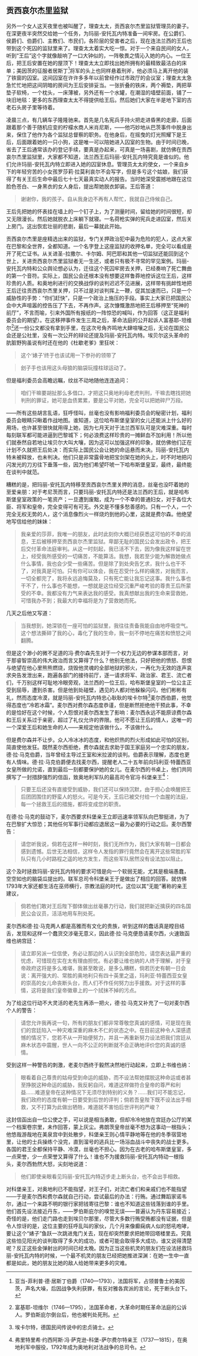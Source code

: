 ## 贡西哀尔杰里监狱

另外一个女人这天夜里也被叫醒了，理查太太，贡西哀尔杰里监狱管理员的妻子。在深更夜半突然交给她一个任务，为玛丽-安托瓦内特准备一间牢房。在公爵们、侯爵们、伯爵们、主教们、市民们，各阶层的受害者之后，现在连法兰西的王后也带到这个死囚的监狱里来了。理查太太着实大吃一惊。对于一个来自民间的女人，听到“王后”这个字就像敲响了一口大钟似的，一阵敬畏之情沁入她的内心。一位王后，把王后安置在她的屋顶下！理查太太立即找出她所拥有的最精致最洁白的床单；美因茨的征服者居斯丁[^1]将军的头上也同样悬着刑斧，他必须马上离开他的装了铁窗的囚室。这间囚室在许许多多年以前曾经作过市政厅的会议室；理查太太急急忙忙地把这间阴暗的房间为王后安排妥当。一张折叠的铁床，两个褥垫，两把草垫子软椅，一个枕头，一床薄被，另外还有一个水罐，在潮湿的墙壁前面，铺了一块旧地毯：更多的东西理查太太不得提供给王后。然后她们大家在半是地下室的古老石头房子里等待着。

凌晨三点，有几辆车子隆隆驰来。首先是几名宪兵手持火把走进昏黑的走廊，后面跟着那个善于随机应变的柠檬水商人米肖尼斯，——他巧妙地从巴茨事件中脱身出来，保住了他作为各个监狱总督察的职务。在他身后，在摇曳的灯光照耀下是王后，后面跟着她的一只小狗，这是唯一可以陪她进入囚室的生物。由于时间已晚，省去了王后通常该办的登记手续，要真是办起来，可真是一场喜剧，就仿佛在贡西哀尔杰里监狱里，大家都不知道，法兰西王后玛丽-安托瓦内特究竟是谁似的。他们允许玛丽-安托瓦内特立即进入她的囚室休息。管理员太太的使女，一个来自乡下的年轻穷苦的小女孩罗莎莉·拉莫利哀尔不会写字，但是多亏这个姑娘，我们获得了有关王后生命中最后七十七天最真实动人的报告。当时她深受震撼地跟在这位脸色苍白、一身黑衣的女人身后，提出帮她脱衣卸装。王后答道：

> 谢谢你，我的孩子。自从我身边不再有人帮忙，我就自己侍候自己。

王后先把她的怀表挂在墙上的一个钉子上，为了测量时间，留给她的时间很短，却又无限漫长。然后她就脱衣上床躺下就寝。一名荷枪实弹的宪兵走进囚室，然后关上房门。这出恢宏壮丽的悲剧，最后一幕就此开始。

贡西哀尔杰里是座精选出来的监狱，专门关押政治犯中最为危险的犯人，这点大家在巴黎和全世界，全都知道。一个名字登上这座监狱的收押名单，完全可以看成是开了死亡证书。从关进圣-拉撒尔、卡尔姆、阿巴耶和其他一切监狱还能回到这个世上，关进贡西哀尔杰里监狱者无一生还，或者只有极不寻常的罕见案例。玛丽-安托瓦内特和公众舆论想必认为，迁往这个死囚牢房去关押，已经奏响了死亡舞曲的第一个音符。实际上，国民公会还根本没有想要这样鲁莽地控诉这位王后，这样珍贵的人质。和奥地利进行的交换战俘的谈判迟迟不见进展，这样带有挑衅性地把王后迁往贡西哀尔杰里关押，只不过是对谈判挥上一鞭，促其加速而已，只是一个威胁性的手势：“你们赶快”，只是一个政治上施压的手段。事实上大家已把国民公会中大声喧嚣的控告压了下去，不再作声。这次慷慨激昂地把王后移押至“死神的前厅”，不言而喻，引来外国所有报纸的一阵惊恐的喊叫，作为回答（这正是福利委员会的期望）。在这移押事件发生三周之后，革命法庭的公开起诉人富基耶-坦维尔[^2]还一份公文都没有拿到手里，在这次号角齐鸣地大肆喧嚷之后，无论在国民公会还是公社里，没有一次公开的辩论还提及玛丽-安托瓦内特。埃贝尔这头革命的肮脏野狗虽说有时还在他的《杜歇老爹》里狂吠：

> 这个‘婊子’终于也该试用一下参孙的领带了

> 刽子手也该用这头母狼的脑袋玩撞柱球运动了。

但是福利委员会高瞻远瞩，纹丝不动地随他连连追问：

> 咱们干嘛要胡扯那么多借口，才把这只奥地利母老虎判刑，干嘛去瞎找把她判刑的罪证，她可是血债累累，要是公平对她，完全可以把她碎尸万段。

——所有这些胡言乱语，狂呼怪叫，丝毫也没有影响福利委员会的秘密计划，福利委员会眼睛只瞅着作战地图。谁知道，这位哈布斯堡皇室的女儿还能派上什么好的用场，也许甚至很快就用得上她，因为七月天对于法兰西军队可是灾难深重。每时每刻联军都可能进逼到巴黎城下；何必浪费这样珍贵的一摊鲜血不加利用！所以他们就泰然自若地让埃贝尔大叫大嚷，因为这可以加强这样的印象，就仿佛他们正在计划不久就把王后处决：而实际上国民公会让她的命运悬而未决。玛丽-安托瓦内特未被释放，也未判决。他们只是非常露骨地把宝剑架在她的头上，时不时地把闪闪发光的刀刃往下垂落一些，因为他们希望吓唬一下哈布斯堡皇室，最终，最终能在谈判中就范。

糟糕的是，把玛丽-安托瓦内特移至贡西哀尔杰里关押的消息，丝毫也没吓着她的至爱亲朋：对于考尼茨而言，只要玛丽-安托瓦内特还是法兰西的王后，就是哈布斯堡皇室政策的一笔资产；一旦遭到废黜，成为一个不幸的普通妇女，对于各位大臣、将军和皇帝，完全变得可有可无。外交是不懂多愁善感的。只有一个人，一个完全无权无势的人，这个消息像烈火一样烧灼到他的心里，这就是费尔森。他绝望地写信给他的妹妹：

> 我亲爱的莎菲，我唯一的朋友，此时此刻你大概已经获悉这可怕的不幸的消息，王后被移押至贡西哀尔杰里监狱。卑鄙无耻的国民公会发出政令，把王后交付革命法庭审判。从这一时刻起，我已活不下去，因为像我这样留在世上，经受我所感受的一切痛苦，不能算活。我想，我若至少能为解救她做点什么事情，我也会少受一些痛苦。但是除了到处央告乞求，我什么也干不了，对我真是可怕。只有你可以体会，我在忍受什么样的痛苦，对我而言，一切全都完了，我将永远追悔莫及，只有死亡能让我忘记这事。我什么事也干不了，什么事也不能想，一想就是这位经受沉重严峻考验的尊贵王后所蒙受的不幸。我都没有力气来表达我的感受。我真想献出我的生命来营救她，可惜我办不到；我最大的幸福将是为了营救她而死。

几天之后他又写道：

> 当我想到，她深锁在一座可怕的监狱里，我往往责备我能自由地呼吸空气。这个想法撕碎了我的心，毒化了我的生命，我一刻不停地在痛苦和愤怒之间翻腾。

但是这个渺小的微不足道的冯·费尔森先生对于一个权力无边的参谋本部而言，对于那睿智崇高的伟大政治而言又算得了什么？他别无他法，只好把他的愤怒、怨恨与绝望在他心里熊熊燃烧，烧毁他灵魂的全部地狱的邪火，一再化为无效的连声哀求央告发泄出来，跑遍各部门的接待前厅，逐一请求将军、政治家、君王、流亡者们，千万别这样可耻地冷眼旁观，法兰西的一位王后，哈布斯堡皇室的一位公主正受到屈辱，遭到杀害。但是他到处碰壁，遇见的人都对他躲躲闪闪，他们彬彬有礼，然而态度冷漠，就是玛丽-安托瓦内特忠心耿耿的埃卡尔特[^3]麦尔西伯爵，他觉得态度也“冷若冰霜”。麦尔西对费尔森态度恭谨，但是断然拒绝他干预此事，不幸的是恰好在这个时候，个人怨恨对麦尔西发生了影响：麦尔西永远不能原谅费尔森和王后关系过于亲密，超过了礼仪允许的界限。他可不愿让王后的情人，这唯一的一个深爱王后和她生命的人——来规定他该做什么，不该做什么。

但是费尔森并不让步。众人冷冰冰的态度，和他炽热的烈火形成如此可怕的区别，简直使他发狂。既然麦尔西拒绝，费尔森就去求助于国王家庭另一个忠实的朋友，德·拉·马克伯爵，当年曾经主导过王室和米拉波的谈判。伯爵表示理解，态度也更有人情味。德·拉·马克伯爵便去找麦尔西，提醒老人二十五年前向玛利亚·特蕾西亚女皇所做的允诺，直到最后一刻都要保护她的女儿。在麦尔西的书桌上，他们共同撰写了一封措辞强烈的信函，致奥地利军队的最高司令官冯·科堡亲王[^4]：

> 只要王后还没有直接受到威胁，我们还可以保持沉默，由于担心会唤醒把王后团团围住的野蛮人的怒火。可是今天，王后已被交付给一个血腥的法庭，每一个拯救王后的措施，都将变成您的职责。

在德·拉·马克的鼓动下，麦尔西要求科堡亲王立即迅速率领军队向巴黎挺进，为了在巴黎扩大惊恐；其他任何军事行动都应退居这一最为必要的行动之后。麦尔西警告：

> 请您听我说，倘若在这样一种时刻，我们无所作为，我们大家有朝一日都会感到遗憾。后世无法相信，这样令人发指的罪行竟然会在离开这些常胜的军队只有几小时路程之遥的地方发生，而这些军队居然没有设法加以阻止。

这个及时拯救玛丽-安托瓦内特的要求可惜是向一个软弱无能，尤其是极端愚蠢，空空如也的脑袋瓜提出的。联军总司令科堡亲王于是做出了相应的回答。就仿佛1793年大家还都生活在巫师横行，宗教法庭的时代，这位以其“无能”著称的亲王建议，


> 倘若他们敢对王后陛下御体做出丝毫暴力行动，我们就把新近擒获的四名国民公会议员，活活地用车刑处死。

麦尔西和德·拉·马克两人都是高雅而有文化的贵族，听到这样的蠢话真是瞠目结舌，发现和这样一个蠢货交涉毫无意义，因此德·拉·马克便恳请麦尔西，火速致函维也纳宫廷：

> 请立即另派一位信使，务必让那边的人认识到全部危险，请您表达最严重的忧虑，可惜现在实在太有理由担忧。有必要让维也纳的人终于理解，对于皇帝政府这将是多么难堪，我甚至敢说，是多么糟糕，倘若历史有朝一日会说：离开强大的、常胜的奥地利只有四十英里之遥，玛利亚·特蕾西亚女皇的崇高的女儿命丧断头台，而人们不作任何努力出手援救。对于这样的事情，这将是我们皇帝徽章上的一个拭抹不掉的污点。

为了给这位行动不大灵活的老先生再添一把火，德·拉·马克又补充了一句对麦尔西个人的警告：

> 请您允许我再说一句，所有的朋友们都非常尊敬您真诚的感情，可是现在我们的宫廷陷入一种灾难深重的麻木不仁的状态之中。在目前这种令人深感遗憾的情况下，您若不从一开始便努力，并且一再重新努力设法把我们宫廷从麻木状态中震醒，世人一向不公正的判断就不会正确地评价您的真诚的感情。

受到这样一种警告的刺激，老麦尔西终于毅然决然地行动起来，立即上书维也纳：

> 眼看着自己尊贵的姑母受到命运的威胁，而不设法帮她摆脱这种命运或者甚至挣脱这种命运的威胁，我反躬自问，难道这样做符合皇帝的尊严和利益……难道皇帝在这种情况下无须尽到特别的义务？……我们可不能忘记，我们政府的态度有朝一日要受到后世的评判；倘若吾皇陛下既不设法出手相救，又不打算为此做出牺牲，难道就不害怕后世评判的严峻？

这封信函出自一位公使之手，可以说是相当勇敢，但却冷冷地放在宫廷办公厅的某一个档案卷宗里，未作回答，蒙上灰尘。弗朗茨皇帝丝毫不想为这事动一根指头；他悠哉游哉地在美泉宫中到处散步，科堡亲王则心情平静地等在他的冬季宿营地里，让他的士兵操练个没完，直到溜号的逃兵比一场浴血战斗中丧失的战士更多。各国的君王全都保持平静、冷漠，丝毫也不担心。因为在古老的哈布斯堡皇室，多一点荣誉，少一点荣誉又算得了什么！谁也不为援救玛丽-安托瓦内特动一根指头，麦尔西勃然大怒，尖刻地说道：

> 他们即使亲眼看见玛丽-安托瓦内特迈步走上断头台，也不会出手相救。

对科堡亲王，对奥地利已不能指望，对王子们，对流亡者们和亲戚们也不能指望——于是麦尔西和费尔森就自己行动，尝试最后的办法：行贿。通过舞蹈家诺韦尔，通过一个来路不明的银行家把钱寄往巴黎：谁也不知道这些钱落到谁的手里。他们首先设法接近丹东，——罗伯斯庇尔的嗅觉无误——普遍认为丹东容易接近；奇怪的是，他们走门路也走到埃贝尔那里，尽管大多数行贿受贿都没有证据，但是令人惊讶的是，这位主要的狂呼乱叫的家伙，几个月来像癫痫病人似的怒吼咆哮，要让这个“婊子”鱼跃一次跳进鬼门关去，现在却突然要求把她带回塔楼里去。究竟这些怕见阳光的谈判取得了多大的成功，或者可能会取得多大成功，谁又说得清楚呢？反正这些金弹射出的时间已经太晚。因为正当这些机灵的朋友们在设法拯救玛丽-安托瓦内特的时候，一个最不机灵的朋友已经把她推进深渊：在她一生中一直都是如此，她的朋友比她的敌人给她带来更多的灾难。

[^1]: 亚当-菲利普·德·居斯丁伯爵（1740—1793），法国将军，占领普鲁士的美因茨，声名大噪，后因战争失利获罪，有反对雅各宾派的言论，死于断头台下。
[^2]: 富基耶-坦维尔（1746—1795），法国革命者，大革命时期任革命法庭的公诉人。罗伯斯庇尔倒台后，他也被判处死刑。
[^3]: 埃卡尔特，德国民间传说中的忠贞骑士。
[^4]: 弗里特里希·约西阿斯·冯·萨克逊-科堡-萨尔费尔特亲王（1737—1815），在奥地利军中服役，1792年成为奥地利对法战争的总司令。

